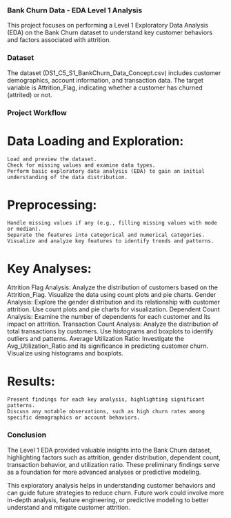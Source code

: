 ### Bank Churn Data - EDA Level 1 Analysis ###
This project focuses on performing a Level 1 Exploratory Data Analysis (EDA) on the Bank Churn dataset to understand key customer behaviors and factors associated with attrition.

### Dataset ###
The dataset (DS1_C5_S1_BankChurn_Data_Concept.csv) includes customer demographics, account information, and transaction data. The target variable is Attrition_Flag, indicating whether a customer has churned (attrited) or not.

### Project Workflow ###
  # Data Loading and Exploration:
  
    Load and preview the dataset.
    Check for missing values and examine data types.
    Perform basic exploratory data analysis (EDA) to gain an initial understanding of the data distribution.

  # Preprocessing:

    Handle missing values if any (e.g., filling missing values with mode or median).
    Separate the features into categorical and numerical categories.
    Visualize and analyze key features to identify trends and patterns.

  # Key Analyses:

  Attrition Flag Analysis:
    Analyze the distribution of customers based on the Attrition_Flag.
    Visualize the data using count plots and pie charts.
  Gender Analysis:
    Explore the gender distribution and its relationship with customer attrition.
    Use count plots and pie charts for visualization.
  Dependent Count Analysis:
    Examine the number of dependents for each customer and its impact on attrition.
  Transaction Count Analysis:
    Analyze the distribution of total transactions by customers.
    Use histograms and boxplots to identify outliers and patterns.
  Average Utilization Ratio:
    Investigate the Avg_Utilization_Ratio and its significance in predicting customer churn.
    Visualize using histograms and boxplots.
    
  # Results:
  
    Present findings for each key analysis, highlighting significant patterns.
    Discuss any notable observations, such as high churn rates among specific demographics or account behaviors.

### Conclusion ###
The Level 1 EDA provided valuable insights into the Bank Churn dataset, highlighting factors such as attrition, gender distribution, dependent count, transaction behavior, and utilization ratio. These preliminary findings serve as a foundation for more advanced analyses or predictive modeling.

This exploratory analysis helps in understanding customer behaviors and can guide future strategies to reduce churn. Future work could involve more in-depth analysis, feature engineering, or predictive modeling to better understand and mitigate customer attrition.

